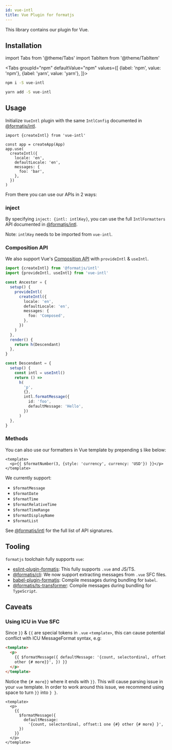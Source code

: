 ```yaml
---
id: vue-intl
title: Vue Plugin for formatjs
---
```


This library contains our plugin for Vue.

## Installation

import Tabs from '@theme/Tabs'
import TabItem from '@theme/TabItem'

<Tabs
groupId="npm"
defaultValue="npm"
values={[
{label: 'npm', value: 'npm'},
{label: 'yarn', value: 'yarn'},
]}>
<TabItem value="npm">

```sh
npm i -S vue-intl
```

</TabItem>
<TabItem value="yarn">

```sh
yarn add -S vue-intl
```

</TabItem>
</Tabs>

## Usage

Initialize `VueIntl` plugin with the same `IntlConfig` documented in [@formatjs/intl](./intl.md#IntlShape).

```tsx
import {createIntl} from 'vue-intl'

const app = createApp(App)
app.use(
  createIntl({
    locale: 'en',
    defaultLocale: 'en',
    messages: {
      foo: 'bar',
    },
  })
)
```

From there you can use our APIs in 2 ways:

### inject

By specifying `inject: {intl: intlKey}`, you can use the full `IntlFormatters` API documented in [@formatjs/intl](./intl.md#IntlShape).

Note: `intlKey` needs to be imported from `vue-intl`.

### Composition API

We also support Vue's [Composition API](https://composition-api.vuejs.org/) with `provideIntl` & `useIntl`.

```ts
import {createIntl} from '@formatjs/intl'
import {provideIntl, useIntl} from 'vue-intl'

const Ancestor = {
  setup() {
    provideIntl(
      createIntl({
        locale: 'en',
        defaultLocale: 'en',
        messages: {
          foo: 'Composed',
        },
      })
    )
  },
  render() {
    return h(Descendant)
  },
}

const Descendant = {
  setup() {
    const intl = useIntl()
    return () =>
      h(
        'p',
        {},
        intl.formatMessage({
          id: 'foo',
          defaultMessage: 'Hello',
        })
      )
  },
}
```

### Methods

You can also use our formatters in Vue template by prepending `$` like below:

```vue
<template>
  <p>{{ $formatNumber(3, {style: 'currency', currency: 'USD'}) }}</p>
</template>
```

We currently support:

- `$formatMessage`
- `$formatDate`
- `$formatTime`
- `$formatRelativeTime`
- `$formatTimeRange`
- `$formatDisplayName`
- `$formatList`

See [@formatjs/intl](./intl.md) for the full list of API signatures.

## Tooling

`formatjs` toolchain fully supports `vue`:

- [eslint-plugin-formatjs](./tooling/linter.md): This fully supports `.vue` and JS/TS.
- [@formatjs/cli](./tooling/cli.md): We now support extracting messages from `.vue` SFC files.
- [babel-plugin-formatjs](./tooling/babel-plugin.md): Compile messages during bundling for `babel`.
- [@formatjs/ts-transformer](./tooling/ts-transformer.md): Compile messages during bundling for `TypeScript`.

## Caveats

### Using ICU in Vue SFC

Since `}}` & `{{` are special tokens in `.vue` `<template>`, this can cause potential conflict with ICU MessageFormat syntax, e.g:

```html {4}
<template>
  <p>
    {{ $formatMessage({ defaultMessage: '{count, selectordinal, offset:1 one {#}
    other {# more}}', }) }}
  </p>
</template>
```

Notice the `{# more}}` where it ends with `}}`. This will cause parsing issue in your `vue` template. In order to work around this issue, we recommend using space to turn `}}` into `} }`.

```vue {6}
<template>
  <p>
    {{
      $formatMessage({
        defaultMessage:
          '{count, selectordinal, offset:1 one {#} other {# more} }',
      })
    }}
  </p>
</template>
```
